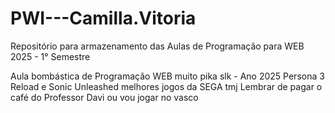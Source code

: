 # PWI---Camilla.Vitoria
Repositório para armazenamento das Aulas de Programação para WEB 2025 - 1° Semestre

Aula bombástica de Programação WEB muito pika slk - Ano 2025
Persona 3 Reload e Sonic Unleashed melhores jogos da SEGA tmj
Lembrar de pagar o café do Professor Davi ou vou jogar no vasco
